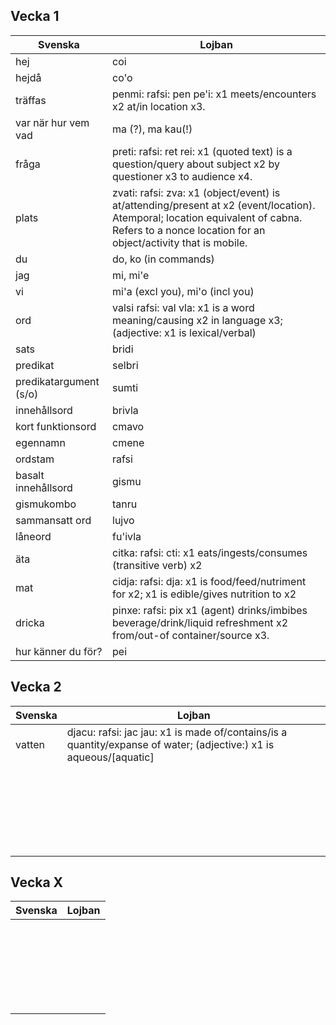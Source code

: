 Vecka 1
-------

| Svenska | Lojban |
|---------|--------|
| hej | coi |
| hejdå | co'o |
| träffas | penmi: rafsi: pen pe'i: x1 meets/encounters x2 at/in location x3. |
| var när hur vem vad | ma (?), ma kau(!) |
| fråga | preti: rafsi: ret rei: x1 (quoted text) is a question/query about subject x2 by questioner x3 to audience x4. |
| plats | zvati: rafsi: zva: x1 (object/event) is at/attending/present at x2 (event/location). Atemporal; location equivalent of cabna. Refers to a nonce location for an object/activity that is mobile. |
| du | do, ko (in commands) |
| jag | mi, mi'e |
| vi | mi'a (excl you), mi'o (incl you) |
| ord | valsi rafsi: val vla: x1 is a word meaning/causing x2 in language x3; (adjective: x1 is lexical/verbal) |
| sats | bridi |
| predikat | selbri |
| predikatargument (s/o) | sumti |
| innehållsord | brivla |
| kort funktionsord | cmavo |
| egennamn | cmene |
| ordstam | rafsi |
| basalt innehållsord | gismu |
| gismukombo | tanru |
| sammansatt ord | lujvo |
| låneord | fu'ivla |
| äta | citka: rafsi: cti: x1 eats/ingests/consumes (transitive verb) x2 |
| mat | cidja: rafsi: dja: x1 is food/feed/nutriment for x2; x1 is edible/gives nutrition to x2 |
| dricka | pinxe: rafsi: pix x1 (agent) drinks/imbibes beverage/drink/liquid refreshment x2 from/out-of container/source x3. |
| hur känner du för? | pei |

Vecka 2
--------------

| Svenska | Lojban |
|---------|--------|
| vatten | djacu: rafsi: jac jau: x1 is made of/contains/is a quantity/expanse of water; (adjective:) x1 is aqueous/[aquatic] |
|  |  |
|  |  |
|  |  |
|  |  |
|  |  |
|  |  |
|  |  |
|  |  |
|  |  |
|  |  |
|  |  |
|  |  |
|  |  |
|  |  |
|  |  |
|  |  |
|  |  |
|  |  |
|  |  |
|  |  |
|  |  |
|  |  |
|  |  |
|  |  |


Vecka X
--------------

| Svenska | Lojban |
|---------|--------|
|  |  |
|  |  |
|  |  |
|  |  |
|  |  |
|  |  |
|  |  |
|  |  |
|  |  |
|  |  |
|  |  |
|  |  |
|  |  |
|  |  |
|  |  |
|  |  |
|  |  |
|  |  |
|  |  |
|  |  |
|  |  |
|  |  |
|  |  |
|  |  |
|  |  |
